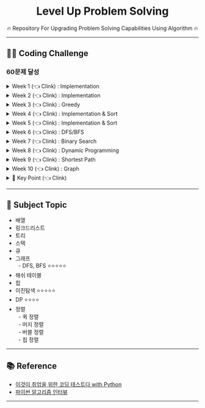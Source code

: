 <div align=center>
<h1> Level Up Problem Solving </h1>
🔥 Repository For Upgrading Problem Solving Capabilities Using Algorithm 🔥
</div>

<hr>
<h2> 👨‍💻 Coding Challenge </h2>
<h3> 60문제 달성 </h3>
<details>
  <summary> Week 1 (👈 Clink) : Implementation </summary>
<ul>
  <li> https://programmers.co.kr/learn/courses/30/lessons/12917</li>
  <li> https://programmers.co.kr/learn/courses/30/lessons/42840</li>
  <li> https://programmers.co.kr/learn/courses/30/lessons/12919</li>
  <li> https://programmers.co.kr/learn/courses/30/lessons/12903</li>
  <li> https://programmers.co.kr/learn/courses/30/lessons/12948</li>
  <li> https://programmers.co.kr/learn/courses/30/lessons/42576</li>
</ul>
</details>
<details>
  <summary> Week 2 (👈 Clink) : Implementation </summary>
<ul>
  <li> https://programmers.co.kr/learn/courses/30/lessons/12969</li>
  <li> https://programmers.co.kr/learn/courses/30/lessons/12954</li>
  <li> https://programmers.co.kr/learn/courses/30/lessons/68644</li>
  <li> https://programmers.co.kr/learn/courses/30/lessons/12901</li>
  <li> https://programmers.co.kr/learn/courses/30/lessons/68935</li>
  <li> https://programmers.co.kr/learn/courses/30/lessons/12926</li>
  <li> https://programmers.co.kr/learn/courses/30/lessons/42862</li>
  <li> https://programmers.co.kr/learn/courses/30/lessons/12917</li>
  <li> https://programmers.co.kr/learn/courses/30/lessons/12950</li>
</ul>
</details>
<details>
  <summary> Week 3 (👈 Clink) : Greedy </summary> 
<ul>
  <li> 이것이 코딩테스트다 Q-1 모험가길드</li>
  <li> 이것이 코딩테스트다 Q-2 곱하기 또는 더하기</li>
  <li> 이것이 코딩테스트다 Q-3 문자열 뒤집기</li>
  <li> 이것이 코딩테스트다 Q-4 만들수 없는 금액</li>
  <li> 이것이 코딩테스트다 Q-5 볼링공 고르기</li>
  <li> 이것이 코딩테스트다 Q-6 무지의 먹방 라이브</li>
</ul>
</details>
<details>
  <summary> Week 4 (👈 Clink) : Implementation & Sort</summary>
  <ul>
    <li> 이것이 코딩테스트다 Q-7 럭키 스트레이트</li>
    <li> 이것이 코딩테스트다 Q-8 문자열 재정렬</li>
    <li> 이것이 코딩테스트다 Q-9 문자열 압축</li>
    <li> 이것이 코딩테스트다 Q-10 자물쇠와 열쇠</li>
    <li> 이것이 코딩테스트다 Q-23 국영수</li>
    <li> 이것이 코딩테스트다 Q-24 안테나</li>
  </ul>
</details>
<details>
  <summary> Week 5 (👈 Clink) : Implementation & Sort</summary>
  <ul>
    <li> 이것이 코딩테스트다 Q-11 뱀</li>
    <li> 이것이 코딩테스트다 Q-12 기둥고 보 설치</li>
    <li> 이것이 코딩테스트다 Q-13 치킨 배달</li>
    <li> 이것이 코딩테스트다 Q-14 외벽 점검</li>
    <li> 이것이 코딩테스트다 Q-25 실패율</li> 
    <li> 이것이 코딩테스트다 Q-26 카드 정렬하기</li>
  </ul>
</details>
<details>
  <summary> Week 6 (👈 Clink) : DFS/BFS</summary>
  <ul>
    <li> 이것이 코딩테스트다 Q-15 특정 거리 도시 찾기</li>
    <li> 이것이 코딩테스트다 Q-16 연구소</li>
    <li> 이것이 코딩테스트다 Q-17 경쟁적 전염</li>
    <li> 이것이 코딩테스트다 Q-18 괄호 변환</li>
    <li> 이것이 코딩테스트다 Q-19 연산자 끼워 넣기</li> 
    <li> 이것이 코딩테스트다 Q-20 감시 피하기</li>
    <li> 이것이 코딩테스트다 Q-21 인구 이동</li>
    <li> 이것이 코딩테스트다 Q-22 블록 이동하기</li>
  </ul>
</details>
<details>
  <summary> Week 7 (👈 Clink) : Binary Search</summary>
  <ul>
    <li> 이것이 코딩테스트다 Q-27 정렬된 배열에서 특정 수의 개수 구하기</li>
    <li> 이것이 코딩테스트다 Q-28 고정점 찾기</li>
    <li> 이것이 코딩테스트다 Q-29 공유기 설치</li>
    <li> 이것이 코딩테스트다 Q-30 가사 검색</li>
  </ul>
</details>
<details>
  <summary> Week 8 (👈 Clink) : Dynamic Programming</summary>
  <ul>
    <li> 이것이 코딩테스트다 Q-31 금광</li>
    <li> 이것이 코딩테스트다 Q-32 정수 삼각형</li>
    <li> 이것이 코딩테스트다 Q-33 퇴사</li>
    <li> 이것이 코딩테스트다 Q-34 병사 배치하기</li>
    <li> 이것이 코딩테스트다 Q-35 못생긴 수</li>
    <li> 이것이 코딩테스트다 Q-36 편집 거리</li>
  </ul>
</details>
<details>
  <summary> Week 9 (👈 Clink) : Shortest Path</summary>
  <ul>
    <li> 이것이 코딩테스트다 Q-37 플로이드</li>
    <li> 이것이 코딩테스트다 Q-38 정확한 순위</li>
    <li> 이것이 코딩테스트다 Q-39 화성 탐사</li>
    <li> 이것이 코딩테스트다 Q-40 숨바꼭질</li>
  </ul>
</details>
<details>
  <summary> Week 10 (👈 Clink) : Graph</summary>
  <ul>
    <li> 이것이 코딩테스트다 Q-41 여행 계획</li>
    <li> 이것이 코딩테스트다 Q-42 탑승구</li>
    <li> 이것이 코딩테스트다 Q-43 어두운 길</li>
    <li> 이것이 코딩테스트다 Q-44 행성 터널</li>
    <li> 이것이 코딩테스트다 Q-45 최종 순위</li>
  </ul>
</details>
<details>
  <summary> 🔑 Key Point (👈 Clink) </summary>
<ul>
  <li> 문제 설명</li>
  <li> 나의 풀이
    <br>&nbsp&nbsp- 접근 방법 : 어떤 알고리즘인지
    <br>&nbsp&nbsp- 코드 설명 : 어떻게 코드 짰는지
  </li>
  <li> 최적화된 풀이</li>
  <li> 느낀점</li>
</ul>
</details>
<hr>
<h2> 📝 Subject Topic</h2>
<ul>
  <li> 배열</li>
  <li> 링크드리스트</li>
  <li> 트리</li>
  <li> 스택</li>
  <li> 큐</li>
  <li> 그래프
  <br>&nbsp&nbsp- DFS, BFS ⭐⭐⭐⭐⭐
  </li>
  <li> 해쉬 테이블</li>
  <li> 힙</li>
  <li> 이진탐색 ⭐⭐⭐⭐⭐</li>
  <li> DP ⭐⭐⭐⭐</li>
  <li> 정렬
  <br>&nbsp&nbsp- 퀵 정렬
  <br>&nbsp&nbsp- 머지 정렬
  <br>&nbsp&nbsp- 버블 정렬
  <br>&nbsp&nbsp- 힙 정렬
  </li>
</ul>
<hr>
<h2> 📚 Reference</h2>

  - [이것이 취업을 위한 코딩 테스트다 with Python](https://github.com/ndb796/python-for-coding-test)
  - [파이썬 알고리즘 인터뷰](https://github.com/onlybooks/algorithm-interview)
  
<hr>
